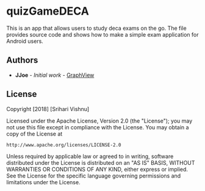 # quizGameDECA
This is an app that allows users to study deca exams on the go. The file provides source code and shows how to make a simple exam application for Android users. 

## Authors

* **JJoe** - *Initial work* - [GraphView](https://github.com/jjoe64/GraphView)

## License

Copyright [2018] [Srihari Vishnu]

Licensed under the Apache License, Version 2.0 (the "License");
you may not use this file except in compliance with the License.
You may obtain a copy of the License at

    http://www.apache.org/licenses/LICENSE-2.0

Unless required by applicable law or agreed to in writing, software
distributed under the License is distributed on an "AS IS" BASIS,
WITHOUT WARRANTIES OR CONDITIONS OF ANY KIND, either express or implied.
See the License for the specific language governing permissions and
limitations under the License.

